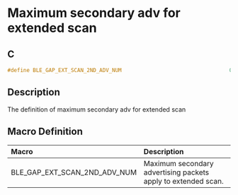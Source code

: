 # Maximum secondary adv for extended scan

## C

```c
#define BLE_GAP_EXT_SCAN_2ND_ADV_NUM                                  0x10
```

## Description

The definition of maximum secondary adv for extended scan

## Macro Definition

|Macro|Description|
|:---|:---|
|BLE_GAP_EXT_SCAN_2ND_ADV_NUM|Maximum secondary advertising packets apply to extended scan.|
